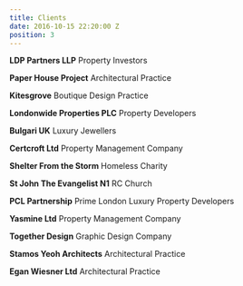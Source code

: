 ```yaml
---
title: Clients
date: 2016-10-15 22:20:00 Z
position: 3
---
```


**LDP Partners LLP**
Property Investors

**Paper House Project**
Architectural Practice

**Kitesgrove**
Boutique Design Practice

**Londonwide Properties PLC**
Property Developers

**Bulgari UK**
Luxury Jewellers

**Certcroft Ltd**
Property Management Company

**Shelter From the Storm**
Homeless Charity

**St John The Evangelist N1**
RC Church

**PCL Partnership**
Prime London Luxury Property Developers

**Yasmine Ltd**
Property Management Company

**Together Design**
Graphic Design Company

**Stamos Yeoh Architects**
Architectural Practice

**Egan Wiesner Ltd**
Architectural Practice